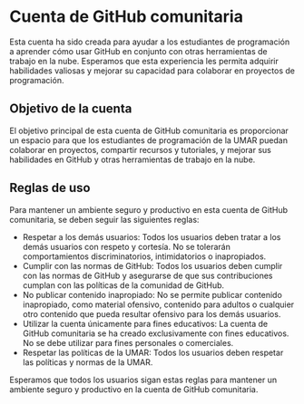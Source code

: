 # Cuenta de GitHub comunitaria
Esta cuenta ha sido creada para ayudar a los estudiantes de programación a aprender cómo usar GitHub en conjunto con otras herramientas de trabajo en la nube. Esperamos que esta experiencia les permita adquirir habilidades valiosas y mejorar su capacidad para colaborar en proyectos de programación.

## Objetivo de la cuenta

El objetivo principal de esta cuenta de GitHub comunitaria es proporcionar un espacio para que los estudiantes de programación de la UMAR puedan colaborar en proyectos, compartir recursos y tutoriales, y mejorar sus habilidades en GitHub y otras herramientas de trabajo en la nube.

## Reglas de uso

Para mantener un ambiente seguro y productivo en esta cuenta de GitHub comunitaria, se deben seguir las siguientes reglas:

* Respetar a los demás usuarios: Todos los usuarios deben tratar a los demás usuarios con respeto y cortesía. No se tolerarán comportamientos discriminatorios, intimidatorios o inapropiados.
* Cumplir con las normas de GitHub: Todos los usuarios deben cumplir con las normas de GitHub y asegurarse de que sus contribuciones cumplan con las políticas de la comunidad de GitHub.
* No publicar contenido inapropiado: No se permite publicar contenido inapropiado, como material ofensivo, contenido para adultos o cualquier otro contenido que pueda resultar ofensivo para los demás usuarios.
* Utilizar la cuenta únicamente para fines educativos: La cuenta de GitHub comunitaria se ha creado exclusivamente con fines educativos. No se debe utilizar para fines personales o comerciales.
* Respetar las políticas de la UMAR: Todos los usuarios deben respetar las políticas y normas de la UMAR.

Esperamos que todos los usuarios sigan estas reglas para mantener un ambiente seguro y productivo en la cuenta de GitHub comunitaria.
